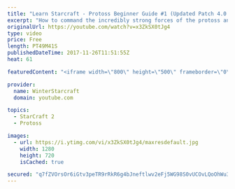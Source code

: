 ```yaml
---
title: "Learn Starcraft - Protoss Beginner Guide #1 (Updated Patch 4.0 FREE TO PLAY)"
excerpt: "How to command the incredibly strong forces of the protoss and cover weaknesses against the other inferior races. Updated for patch 4.0! This guide is not intended for COMPLETELY new players, but those who have played several games/campaign missions and grasp the very basics."
originalUrl: https://youtube.com/watch?v=x3ZkSX0tJg4
type: video
price: Free
length: PT49M41S
publishedDateTime: 2017-11-26T11:51:55Z
heat: 61

featuredContent: "<iframe width=\"800\" height=\"500\" frameborder=\"0\" src=\"https://www.youtube.com/embed/x3ZkSX0tJg4\" allow=\"accelerometer; autoplay; encrypted-media; gyroscope; picture-in-picture\" allowfullscreen></iframe>"

provider:
  name: WinterStarcraft
  domain: youtube.com

topics:
  - StarCraft 2
  - Protoss

images:
  - url: https://i.ytimg.com/vi/x3ZkSX0tJg4/maxresdefault.jpg
    width: 1280
    height: 720
    isCached: true

secured: "q7fZVOrsOr6iGtv3peTR9rRkR6g4bJneftlwv2eFj5WG98S0vUCOvLQoOhWu3/NzSFCucPmn22m3MkATYNpG4NOn53xmBHaMp4C4B733LTqf90xFUbV62VaX0M+uoBxCoIVgeiBE4kUhqbNzaZoNNksYVhfP5Ihx/qzrb27DcR9dfE6VrtnbxM/pq+JjX9PPPF2rKXNX7oFPBRF87cQz0bKi/7ceTZ0Z7HJo3kA/ncV8MLxHSeD8EYC/qN7ff4kwZWUntcYZdrdF3AA9oYkFj11p1/aNfUHcQcm1KzcMe2vjj6Bhpf6jhKALItErXs2rbkAk2Z/rjegpIe+lWgI4xFPPWBezUnAaKqa9+zOlluD9EP51AM0rNSLkViNcVK22ZpdXIF6YREbOcg/HYPNQf1VKnKGQ4gxbeiflWxCbfgAEVf2/HaRUNfTpZhmGDHOA;LPs6/QxhtEoVgZ/bS8uHUg=="
---
```


